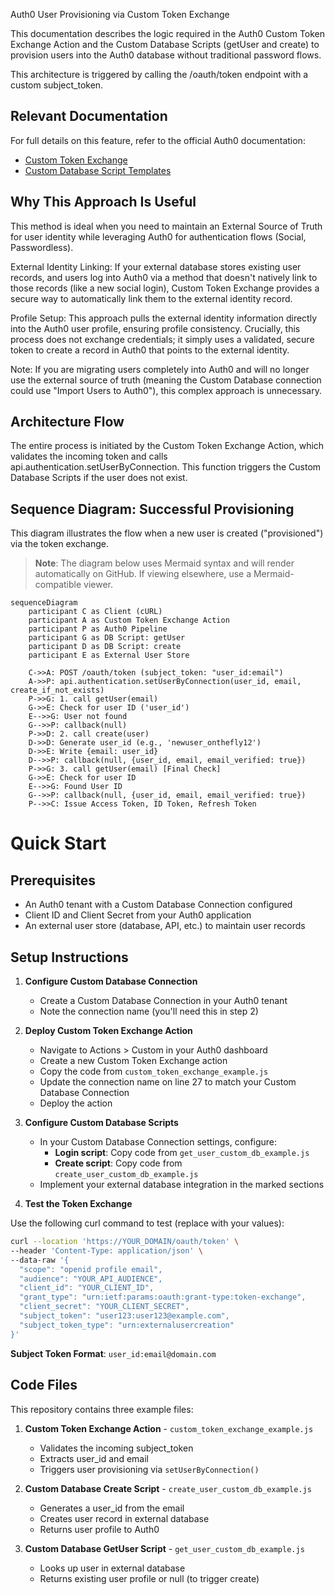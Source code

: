 Auth0 User Provisioning via Custom Token Exchange

This documentation describes the logic required in the Auth0 Custom Token Exchange Action and the Custom Database Scripts (getUser and create) to provision users into the Auth0 database without traditional password flows.

This architecture is triggered by calling the /oauth/token endpoint with a custom subject_token.

## Relevant Documentation

For full details on this feature, refer to the official Auth0 documentation:
- [Custom Token Exchange](https://auth0.com/docs/authenticate/custom-token-exchange)
- [Custom Database Script Templates](https://auth0.com/docs/authenticate/database-connections/custom-db/templates)

## Why This Approach Is Useful

This method is ideal when you need to maintain an External Source of Truth for user identity while leveraging Auth0 for authentication flows (Social, Passwordless).

External Identity Linking: If your external database stores existing user records, and users log into Auth0 via a method that doesn't natively link to those records (like a new social login), Custom Token Exchange provides a secure way to automatically link them to the external identity record.

Profile Setup: This approach pulls the external identity information directly into the Auth0 user profile, ensuring profile consistency. Crucially, this process does not exchange credentials; it simply uses a validated, secure token to create a record in Auth0 that points to the external identity.

Note: If you are migrating users completely into Auth0 and will no longer use the external source of truth (meaning the Custom Database connection could use "Import Users to Auth0"), this complex approach is unnecessary.

## Architecture Flow

The entire process is initiated by the Custom Token Exchange Action, which validates the incoming token and calls api.authentication.setUserByConnection. This function triggers the Custom Database Scripts if the user does not exist.

## Sequence Diagram: Successful Provisioning

This diagram illustrates the flow when a new user is created ("provisioned") via the token exchange.

> **Note**: The diagram below uses Mermaid syntax and will render automatically on GitHub. If viewing elsewhere, use a Mermaid-compatible viewer.

```mermaid
sequenceDiagram
    participant C as Client (cURL)
    participant A as Custom Token Exchange Action
    participant P as Auth0 Pipeline
    participant G as DB Script: getUser
    participant D as DB Script: create
    participant E as External User Store

    C->>A: POST /oauth/token (subject_token: "user_id:email")
    A->>P: api.authentication.setUserByConnection(user_id, email, create_if_not_exists)
    P->>G: 1. call getUser(email)
    G->>E: Check for user ID ('user_id')
    E-->>G: User not found
    G-->>P: callback(null)
    P->>D: 2. call create(user)
    D->>D: Generate user_id (e.g., 'newuser_onthefly12')
    D->>E: Write {email: user_id}
    D-->>P: callback(null, {user_id, email, email_verified: true})
    P->>G: 3. call getUser(email) [Final Check]
    G->>E: Check for user ID
    E-->>G: Found User ID
    G-->>P: callback(null, {user_id, email, email_verified: true})
    P-->>C: Issue Access Token, ID Token, Refresh Token
```




# Quick Start

## Prerequisites

- An Auth0 tenant with a Custom Database Connection configured
- Client ID and Client Secret from your Auth0 application
- An external user store (database, API, etc.) to maintain user records

## Setup Instructions

1. **Configure Custom Database Connection**
   - Create a Custom Database Connection in your Auth0 tenant
   - Note the connection name (you'll need this in step 2)

2. **Deploy Custom Token Exchange Action**
   - Navigate to Actions > Custom in your Auth0 dashboard
   - Create a new Custom Token Exchange action
   - Copy the code from `custom_token_exchange_example.js`
   - Update the connection name on line 27 to match your Custom Database Connection
   - Deploy the action

3. **Configure Custom Database Scripts**
   - In your Custom Database Connection settings, configure:
     - **Login script**: Copy code from `get_user_custom_db_example.js`
     - **Create script**: Copy code from `create_user_custom_db_example.js`
   - Implement your external database integration in the marked sections

4. **Test the Token Exchange**

Use the following curl command to test (replace with your values):

```bash
curl --location 'https://YOUR_DOMAIN/oauth/token' \
--header 'Content-Type: application/json' \
--data-raw '{
  "scope": "openid profile email",
  "audience": "YOUR_API_AUDIENCE",
  "client_id": "YOUR_CLIENT_ID",
  "grant_type": "urn:ietf:params:oauth:grant-type:token-exchange",
  "client_secret": "YOUR_CLIENT_SECRET",
  "subject_token": "user123:user123@example.com",
  "subject_token_type": "urn:externalusercreation"
}'
```

**Subject Token Format**: `user_id:email@domain.com`

## Code Files

This repository contains three example files:

1. **Custom Token Exchange Action** - `custom_token_exchange_example.js`
   - Validates the incoming subject_token
   - Extracts user_id and email
   - Triggers user provisioning via `setUserByConnection()`

2. **Custom Database Create Script** - `create_user_custom_db_example.js`
   - Generates a user_id from the email
   - Creates user record in external database
   - Returns user profile to Auth0

3. **Custom Database GetUser Script** - `get_user_custom_db_example.js`
   - Looks up user in external database
   - Returns existing user profile or null (to trigger create)